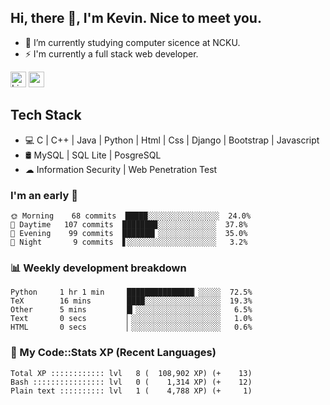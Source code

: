 ## Hi, there 👋, I'm Kevin. Nice to meet you.

- 🌱 I’m currently studying computer sicence at NCKU.
- ⚡ I'm currently a full stack web developer.

<a href="https://www.linkedin.com/in/kevin12686/"><img alt="LinkedIn" src="https://img.shields.io/badge/linkedin%20-%230077B5.svg?&style=for-the-badge&logo=linkedin&logoColor=white" height=25></a>
<a href="https://www.instagram.com/kevin12686/"><img src="https://img.shields.io/badge/instagram-3f729b?&style=for-the-badge&logo=instagram&logoColor=white" height=25></a>

## Tech Stack

* 💻 C | C++ | Java | Python | Html | Css | Django | Bootstrap | Javascript
* 🛢️ MySQL | SQL Lite | PosgreSQL
* ☁ Information Security | Web Penetration Test

### I'm an early 🐤

<!-- early_bird start -->

```text
🌞 Morning    68 commits  █████░░░░░░░░░░░░░░░░  24.0%
🌆 Daytime   107 commits  ███████▉░░░░░░░░░░░░░  37.8%
🌃 Evening    99 commits  ███████▎░░░░░░░░░░░░░  35.0%
🌙 Night       9 commits  ▋░░░░░░░░░░░░░░░░░░░░   3.2%
```

<!-- early_bird end -->

### 📊 Weekly development breakdown

<!-- code_time start -->

```text
Python     1 hr 1 min     ███████████████▏░░░░░  72.5%
TeX        16 mins        ████░░░░░░░░░░░░░░░░░  19.3%
Other      5 mins         █▎░░░░░░░░░░░░░░░░░░░   6.5%
Text       0 secs         ▏░░░░░░░░░░░░░░░░░░░░   1.0%
HTML       0 secs         ▏░░░░░░░░░░░░░░░░░░░░   0.6%
```

<!-- code_time end -->

### 🧰 My Code::Stats XP (Recent Languages)

<!-- codestats start -->

```text
Total XP :::::::::::: lvl   8 (  108,902 XP) (+    13)
Bash :::::::::::::::: lvl   0 (    1,314 XP) (+    12)
Plain text :::::::::: lvl   1 (    4,788 XP) (+     1)
```

<!-- codestats end -->
